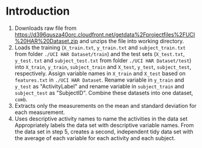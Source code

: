 # Introduction
1. Downloads raw file from https://d396qusza40orc.cloudfront.net/getdata%2Fprojectfiles%2FUCI%20HAR%20Dataset.zip and unzips the file into working directory.
2. Loads the training (`X_train.txt`, `y_train.txt` and `subject_train.txt` from folder `./UCI HAR Dataset/train`) and the test sets (`X_test.txt`, `y_test.txt` and `subject_test.txt` from folder `./UCI HAR Dataset/test`) into `X_train`, `y_train`, `subject_train` and `X_test`, `y_test`, `subject_test`, respectively. Assign variable names in `X_train` and `X_test` based on `features.txt` in `./UCI HAR Dataset`. Rename variable in `y_train` and `y_test` as "ActivityLabel" and rename variable in `subject_train` and `subject_test` as "SubjectID". Combine these datasets into one dataset, `comb`. 
3. Extracts only the measurements on the mean and standard deviation for each measurement.
4. Uses descriptive activity names to name the activities in the data set 
Appropriately labels the data set with descriptive variable names.
From the data set in step 5, creates a second, independent tidy data set with the average of each variable for each activity and each subject.
